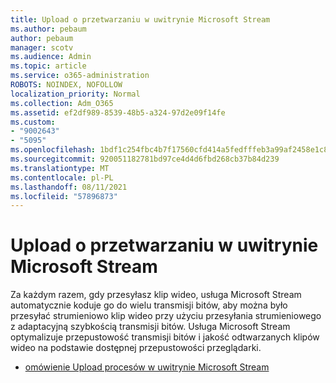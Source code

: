 ```yaml
---
title: Upload o przetwarzaniu w uwitrynie Microsoft Stream
ms.author: pebaum
author: pebaum
manager: scotv
ms.audience: Admin
ms.topic: article
ms.service: o365-administration
ROBOTS: NOINDEX, NOFOLLOW
localization_priority: Normal
ms.collection: Adm_O365
ms.assetid: ef2df989-8539-48b5-a324-97d2e09f14fe
ms.custom:
- "9002643"
- "5095"
ms.openlocfilehash: 1bdf1c254fbc4b7f17560cfd414a5fedfffeb3a99af2458e1c8f0a889ddd97bb
ms.sourcegitcommit: 920051182781bd97ce4d4d6fbd268cb37b84d239
ms.translationtype: MT
ms.contentlocale: pl-PL
ms.lasthandoff: 08/11/2021
ms.locfileid: "57896873"
---
```

# <a name="upload-process-overview-in-microsoft-stream"></a>Upload o przetwarzaniu w uwitrynie Microsoft Stream

Za każdym razem, gdy przesyłasz klip wideo, usługa Microsoft Stream automatycznie koduje go do wielu transmisji bitów, aby można było przesyłać strumieniowo klip wideo przy użyciu przesyłania strumieniowego z adaptacyjną szybkością transmisji bitów. Usługa Microsoft Stream optymalizuje przepustowość transmisji bitów i jakość odtwarzanych klipów wideo na podstawie dostępnej przepustowości przeglądarki.

- [omówienie Upload procesów w uwitrynie Microsoft Stream](https://docs.microsoft.com/stream/upload-process-overview)
